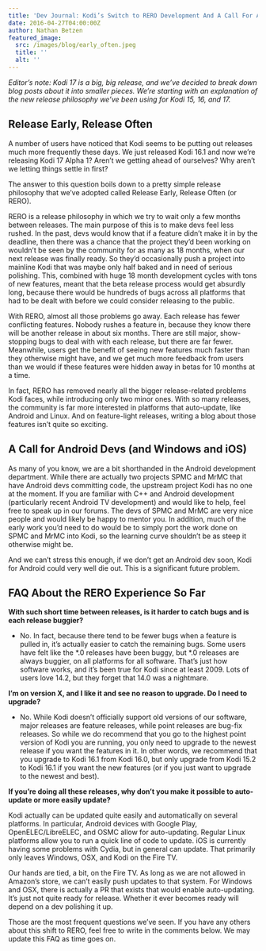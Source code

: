 ```yaml
---
title: 'Dev Journal: Kodi’s Switch to RERO Development And A Call For Android Devs'
date: 2016-04-27T04:00:00Z
author: Nathan Betzen
featured_image:
  src: /images/blog/early_often.jpeg
  title: ''
  alt: ''
---
```

*Editor’s note: Kodi 17 is a big, big release, and we’ve decided to break down blog posts about it into smaller pieces. We’re starting with an explanation of the new release philosophy we’ve been using for Kodi 15, 16, and 17.*

 Release Early, Release Often
----------------------------

 A number of users have noticed that Kodi seems to be putting out releases much more frequently these days. We just released Kodi 16.1 and now we’re releasing Kodi 17 Alpha 1? Aren’t we getting ahead of ourselves? Why aren’t we letting things settle in first?

 The answer to this question boils down to a pretty simple release philosophy that we’ve adopted called Release Early, Release Often (or RERO).

 RERO is a release philosophy in which we try to wait only a few months between releases. The main purpose of this is to make devs feel less rushed. In the past, devs would know that if a feature didn’t make it in by the deadline, then there was a chance that the project they’d been working on wouldn’t be seen by the community for as many as 18 months, when our next release was finally ready. So they’d occasionally push a project into mainline Kodi that was maybe only half baked and in need of serious polishing. This, combined with huge 18 month development cycles with tons of new features, meant that the beta release process would get absurdly long, because there would be hundreds of bugs across all platforms that had to be dealt with before we could consider releasing to the public.

 With RERO, almost all those problems go away. Each release has fewer conflicting features. Nobody rushes a feature in, because they know there will be another release in about six months. There are still major, show-stopping bugs to deal with with each release, but there are far fewer. Meanwhile, users get the benefit of seeing new features much faster than they otherwise might have, and we get much more feedback from users than we would if these features were hidden away in betas for 10 months at a time.

 In fact, RERO has removed nearly all the bigger release-related problems Kodi faces, while introducing only two minor ones. With so many releases, the community is far more interested in platforms that auto-update, like Android and Linux. And on feature-light releases, writing a blog about those features isn’t quite so exciting.

 A Call for Android Devs (and Windows and iOS)
---------------------------------------------

 As many of you know, we are a bit shorthanded in the Android development department. While there are actually two projects SPMC and MrMC that have Android devs committing code, the upstream project Kodi has no one at the moment. If you are familiar with C++ and Android development (particularly recent Android TV development) and would like to help, feel free to speak up in our forums. The devs of SPMC and MrMC are very nice people and would likely be happy to mentor you. In addition, much of the early work you’d need to do would be to simply port the work done on SPMC and MrMC into Kodi, so the learning curve shouldn’t be as steep it otherwise might be.

 And we can’t stress this enough, if we don’t get an Android dev soon, Kodi for Android could very well die out. This is a significant future problem.

 FAQ About the RERO Experience So Far
------------------------------------

 **With such short time between releases, is it harder to catch bugs and is each release buggier?**

 - No. In fact, because there tend to be fewer bugs when a feature is pulled in, it’s actually easier to catch the remaining bugs. Some users have felt like the *.0 releases have been buggy, but *.0 releases are always buggier, on all platforms for all software. That’s just how software works, and it’s been true for Kodi since at least 2009. Lots of users love 14.2, but they forget that 14.0 was a nightmare.

 **I’m on version X, and I like it and see no reason to upgrade. Do I need to upgrade?**

 - No. While Kodi doesn’t officially support old versions of our software, major releases are feature releases, while point releases are bug-fix releases. So while we do recommend that you go to the highest point version of Kodi you are running, you only need to upgrade to the newest release if you want the features in it. In other words, we recommend that you upgrade to Kodi 16.1 from Kodi 16.0, but only upgrade from Kodi 15.2 to Kodi 16.1 if you want the new features (or if you just want to upgrade to the newest and best).

 **If you’re doing all these releases, why don’t you make it possible to auto-update or more easily update?**

 Kodi actually can be updated quite easily and automatically on several platforms. In particular, Android devices with Google Play, OpenELEC/LibreELEC, and OSMC allow for auto-updating. Regular Linux platforms allow you to run a quick line of code to update. iOS is currently having some problems with Cydia, but in general can update. That primarily only leaves Windows, OSX, and Kodi on the Fire TV.

 Our hands are tied, a bit, on the Fire TV. As long as we are not allowed in Amazon’s store, we can’t easily push updates to that system. For Windows and OSX, there is actually a PR that exists that would enable auto-updating. It’s just not quite ready for release. Whether it ever becomes ready will depend on a dev polishing it up.

 Those are the most frequent questions we’ve seen. If you have any others about this shift to RERO, feel free to write in the comments below. We may update this FAQ as time goes on.

 